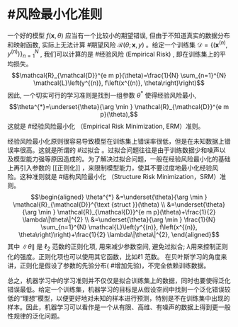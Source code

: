 # #风险最小化准则
一个好的模型  $f(\mathbf{x}, \theta)$  应当有一个比较小的期望错误, 但由于不知道真实的数据分布和映射函数, 实际上无法计算 #期望风险  $\mathcal{R}(\theta ; \mathbf{x}, y)$ 。给定一个训练集  $\mathcal{D}=\left\{\left(\mathbf{x}^{(n)}, y^{(n)}\right)\right\}_{n=1}^{N}$ , 我们可以计算的是 #经验风险 (Empirical Risk) , 即在训练集上的平均损失。$$\mathcal{R}_{\mathcal{D}}^{e m p}(\theta)=\frac{1}{N} \sum_{n=1}^{N} \mathcal{L}\left(y^{(n)}, f\left(x^{(n)}, \theta\right)\right)$$因此, 一个切实可行的学习准则是找到一组参数  $\theta^{*}$  使得经验风险最小,$$\theta^{*}=\underset{\theta}{\arg \min } \mathcal{R}_{\mathcal{D}}^{e m p}(\theta),$$这就是 #经验风险最小化 （Empirical Risk Minimization, ERM）准则。

经验风险最小化原则很容易导致模型在训练集上错误率很低，但是在未知数据上错误率很高。这就是所谓的 #过拟合 。过拟合问题往往是由于训练数据少和噪声以及模型能力强等原因造成的。为了解决过拟合问题，一般在经验风险最小化的基础上再引入参数的 [[正则化]] ，来限制模型能力，使其不要过度地最小化经验风险。这种准则就是 #结构风险最小化 （Structure Risk Minimization，SRM）准则。
$$\begin{aligned}
\theta^{*} &=\underset{\theta}{\arg \min } \mathcal{R}_{\mathcal{D}}^{\text {struct }}(\theta) \\
&=\underset{\theta}{\arg \min } \mathcal{R}_{\mathcal{D}}^{e m p}(\theta)+\frac{1}{2} \lambda\|\theta\|^{2} \\
&=\underset{\theta}{\arg \min } \frac{1}{N} \sum_{n=1}^{N} \mathcal{L}\left(y^{(n)}, f\left(x^{(n)}, \theta\right)\right)+\frac{1}{2} \lambda\|\theta\|^{2},
\end{aligned}$$
其中  $\|\theta\|$ 是 $\ell_{2}$ 范数的正则化项, 用来减少参数空间, 避免过拟合;  $\lambda$用来控制正则化的强度。正则化项也可以使用其它函数，比如ℓ1 范数。
在贝叶斯学习的角度来讲，正则化是假设了参数的先验分布( #增加先验)，不完全依赖训练数据。

总之，机器学习中的学习准则并不仅仅是拟合训练集上的数据，同时也要使得泛化错误最低。给定一个训练集，机器学习的目标是从假设空间中找到一个泛化错误较低的“理想”模型，以便更好地对未知的样本进行预测，特别是不在训练集中出现的样本。因此，机器学习可以看作是一个从有限、高维、有噪声的数据上得到更一般性规律的泛化问题。
